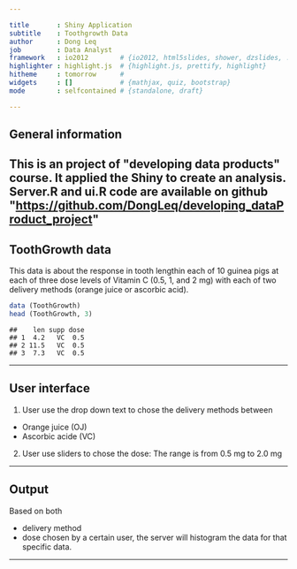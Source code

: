 ```yaml
---

title       : Shiny Application
subtitle    : Toothgrowth Data
author      : Dong Leq
job         : Data Analyst
framework   : io2012        # {io2012, html5slides, shower, dzslides, ...}
highlighter : highlight.js  # {highlight.js, prettify, highlight}
hitheme     : tomorrow      # 
widgets     : []            # {mathjax, quiz, bootstrap}
mode        : selfcontained # {standalone, draft}

---
```


## General information

This is an project of "developing data products" course.
It applied the Shiny to create an analysis.
Server.R and ui.R code are available on github "https://github.com/DongLeq/developing_dataProduct_project"
--- 

## ToothGrowth data

This data is about the response in tooth lengthin each of 10 guinea pigs at each of three dose levels of Vitamin C (0.5, 1, and 2 mg) with each of two delivery methods (orange juice or ascorbic acid).


```r
data (ToothGrowth)
head (ToothGrowth, 3)
```

```
##    len supp dose
## 1  4.2   VC  0.5
## 2 11.5   VC  0.5
## 3  7.3   VC  0.5
```
---

## User interface

1. User use the drop down text to chose the delivery methods between
- Orange juice (OJ)
- Ascorbic acide (VC)

2. User use sliders to chose the dose:
The range is from 0.5 mg to 2.0 mg
---

## Output

Based on both
- delivery method
- dose
chosen by a certain user,
the server will histogram the data for that specific data.

---



